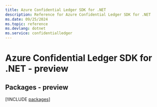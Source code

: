 ```yaml
---
title: Azure Confidential Ledger SDK for .NET
description: Reference for Azure Confidential Ledger SDK for .NET
ms.date: 09/25/2024
ms.topic: reference
ms.devlang: dotnet
ms.service: confidentialledger
---
```

# Azure Confidential Ledger SDK for .NET - preview
## Packages - preview
[!INCLUDE [packages](confidential-ledger-index.md)]
